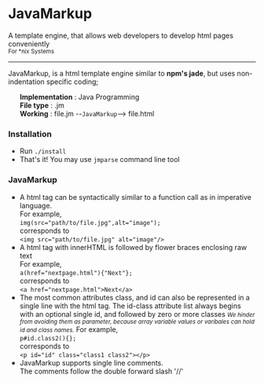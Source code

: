 # JavaMarkup
A template engine, that allows web developers to develop html pages conveniently<br/>
<small>For *nix Systems</small>
<hr/>

JavaMarkup, is a html template engine similar to <b> npm's jade</b>, but uses non-indentation specific coding;
<ul type="none">
<li><b>Implementation</b> : Java Programming</li>
<li><b>File type</b> : .jm</li>
<li><b>Working</b> : file.jm --<code>JavaMarkup</code>--&gt file.html</li>
</ul>

<h3>Installation</h3>
<ul>
	<li>Run <code>./install</code> </li>
	<li>That's it! You may use <code>jmparse</code> command line tool</li>
</ul>

<h3>JavaMarkup</h3>
<ul type="square">
	<li>
		A html tag can be syntactically similar to a function call as in imperative language.<br/>
		For example, <br/>
		<code>img(src="path/to/file.jpg",alt="image");</code><br/>
		corresponds to<br/>
		<code>&lt;img src="path/to/file.jpg" alt="image"/&gt;</code><br/>
	</li>
	<li>
		A html tag with innerHTML is followed by flower braces enclosing raw text<br/>
		For example, <br/>
		<code>a(href="nextpage.html"){"Next"};</code><br/>
		corresponds to <br/>
		<code>&lt;a href="nextpage.html"&gt;Next&lt;/a&gt;</code><br/>
	</li>
	<li>
		The most common attributes class, and id can also be represented in a single line with the html tag.
		The id-class attribute list always begins with an optional single id, and followed by zero or more classes
		<small> <i>We hinder from avoiding them as parameter, because array variable values or varibales can hold id and class names.</i></small> 
		For example, <br/>
		<code>p#id.class2(){};</code> <br/>
		corresponds to<br/>
		<code>&lt;p id="id" class="class1 class2"&gt;&lt;/p&gt;</code><br/>
	</li>
	<li>
		JavaMarkup supports single line comments.<br/>
		The comments follow the double forward slash '//'<br/>
	</li>
</ul>
